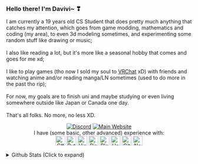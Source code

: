 ### Hello there! I'm Davivi~ ❣
<p>
  I am currently a 19 years old CS Student that does pretty much anything that catches my attention, which goes from game modding, mathematics and coding (my area), to even 3d modeling sometimes, and experimenting some random stuff like drawing or music; <br> 
  <br> 
  I also like reading a lot, but it's more like a seasonal hobby that comes and goes for me xd; <br> 
  <br> 
  I like to play games (tho now I sold my soul to <a href="https://vrchat.com/" target="_blank">VRChat</a> xD) with friends and watching anime and/or reading manga/LN sometimes (used to do more in the past tho rip); <br> 
  <br> 
  For now, my goals are to finish uni and maybe studying or even living somewhere outside like Japan or Canada one day. <br>
  <br> 
  That's all folks. No more, no less XD.
</p>
<p align="center">
  <a href="https://discord.com/users/227477384356429824" target="_blank"><img alt="Discord" src="https://img.shields.io/static/v1?label=Davi&message=%230003&style=for-the-badge&logo=appveyor&color=7289DA&logo=Discord" /></a>
  <a href="https://davi.codes" target="_blank"><img alt="Main Website" src="https://img.shields.io/website?label=davi.codes&style=for-the-badge&url=https%3A%2F%2Fdavi.codes" /></a> <br>
  I have (some basic, other advanced) experience with: <br>
  <img alt="C#" width="26px" src="https://davi.codes/giticons/csharp.png" />
  <img alt="Python 3" width="26px" src="https://davi.codes/giticons/python.png" />
  <img alt="Visual Studio 2019" width="26px" src="https://davi.codes/giticons/vs2019.png" />
  <img alt="Risc-V" width="26px" src="https://davi.codes/giticons/risc-v.png" />
  <img alt="Blender3D" width="26px" src="https://davi.codes/giticons/blender.png" />
  <img alt="Unity3D" width="26px" src="https://davi.codes/giticons/unity.png" />
  <img alt="GitHub" width="26px" src="https://davi.codes/giticons/github.png" />
  <img alt="Node.js" width="26px" src="https://davi.codes/giticons/nodejs.png" />

</p>

<details>
  <summary>Github Stats (Click to expand)</summary>
  <br>
  
  <p align="center">
    <img alt="Davi's GitHub Stats" src="https://github-readme-stats.vercel.app/api?username=d-magit&count_private=true&show_icons=true&theme=material-palenight" />
  </p>
  
  <p align="center">
    (I swear this is wrong but here we go lol) <br>
    <img alt="Top Languages" src="https://github-readme-stats.vercel.app/api/top-langs/?username=d-magit&langs_count=8&theme=material-palenight" />
  </p>
  
  <p align="center">
    <img alt="" src="https://komarev.com/ghpvc/?username=d-magit&color=brightgreen&style=flat-square" />
  </p>
  
  <br>
</details>

